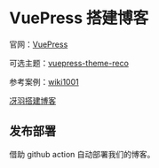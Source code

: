 # VuePress 搭建博客

官网：[VuePress](https://vuepress.vuejs.org/zh/)

可选主题：[vuepress-theme-reco](https://vuepress-theme-reco.recoluan.com/)

参考案例：[wiki1001](https://mulander-j.github.io/wiki1001/FAQ/Console/A002.html)

[冴羽搭建博客](https://github.com/mqyqingfeng/Blog/issues/235)

## 发布部署

借助 github action 自动部署我们的博客。
